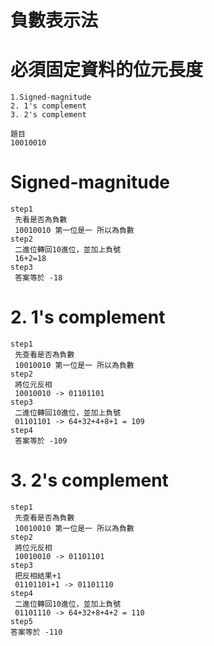 # 負數表示法
# 必須固定資料的位元長度
```
1.Signed-magnitude 
2. 1's complement 
3. 2's complement
```

```
題目 
10010010 
```
 
# Signed-magnitude 
```
step1
 先看是否為負數 
 10010010 第一位是一 所以為負數
step2
 二進位轉回10進位，並加上負號
 16+2=18  
step3
 答案等於 -18
```

# 2. 1's complement 
```
step1
 先查看是否為負數
 10010010 第一位是一 所以為負數
step2
 將位元反相
 10010010 -> 01101101
step3
 二進位轉回10進位，並加上負號
 01101101 -> 64+32+4+8+1 = 109
step4
 答案等於 -109
```

# 3. 2's complement
```
step1
 先查看是否為負數
 10010010 第一位是一 所以為負數
step2
 將位元反相
 10010010 -> 01101101
step3
 把反相結果+1 
 01101101+1 -> 01101110
step4
 二進位轉回10進位，並加上負號
 01101110 -> 64+32+8+4+2 = 110
step5 
答案等於 -110 

```
 
